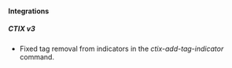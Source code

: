 #### Integrations
##### CTIX v3
-  Fixed tag removal from indicators in the *ctix-add-tag-indicator* command.